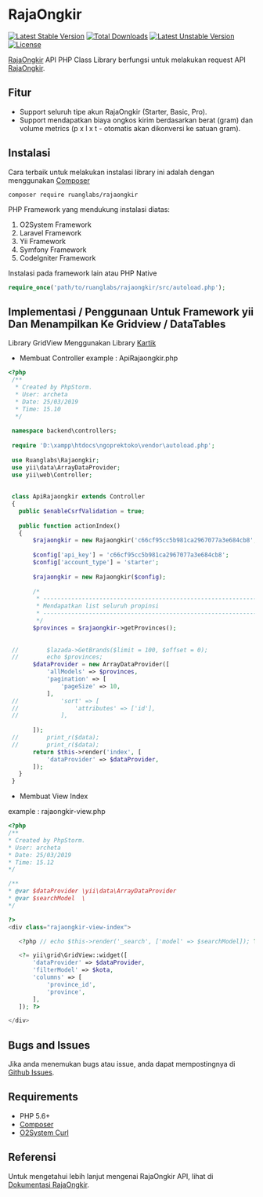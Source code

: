 # RajaOngkir
[![Latest Stable Version](https://poser.pugx.org/steevenz/rajaongkir/v/stable)](https://packagist.org/packages/steevenz/rajaongkir) [![Total Downloads](https://poser.pugx.org/steevenz/rajaongkir/downloads)](https://packagist.org/packages/steevenz/rajaongkir) [![Latest Unstable Version](https://poser.pugx.org/steevenz/rajaongkir/v/unstable)](https://packagist.org/packages/steevenz/rajaongkir) [![License](https://poser.pugx.org/steevenz/rajaongkir/license)](https://packagist.org/packages/steevenz/rajaongkir)

[RajaOngkir][11] API PHP Class Library berfungsi untuk melakukan request API [RajaOngkir][11].

Fitur
-----
- Support seluruh tipe akun RajaOngkir (Starter, Basic, Pro).
- Support mendapatkan biaya ongkos kirim berdasarkan berat (gram) dan volume metrics (p x l x t - otomatis akan dikonversi ke satuan gram). 

Instalasi
---------
Cara terbaik untuk melakukan instalasi library ini adalah dengan menggunakan [Composer][7]
```
composer require ruanglabs/rajaongkir
```
PHP Framework yang mendukung instalasi diatas:
1. O2System Framework
2. Laravel Framework
3. Yii Framework
4. Symfony Framework
5. CodeIgniter Framework

Instalasi pada framework lain atau PHP Native
```php
require_once('path/to/ruanglabs/rajaongkir/src/autoload.php');
```
Implementasi / Penggunaan Untuk Framework yii Dan Menampilkan Ke Gridview / DataTables
---------------------
Library GridView Menggunakan Library [Kartik][3] 
- Membuat Controller 
 example : ApiRajaongkir.php
 
 ```php
<?php
  /**
   * Created by PhpStorm.
   * User: archeta
   * Date: 25/03/2019
   * Time: 15.10
   */
  
  namespace backend\controllers;
  
  require 'D:\xampp\htdocs\ngoprektoko\vendor\autoload.php';
  
  use Ruanglabs\Rajaongkir;
  use yii\data\ArrayDataProvider;
  use yii\web\Controller;
  
  
  class ApiRajaongkir extends Controller
  {
  	public $enableCsrfValidation = true;
  
  	public function actionIndex()
  	{
  		$rajaongkir = new Rajaongkir('c66cf95cc5b981ca2967077a3e684cb8', Rajaongkir::ACCOUNT_STARTER);
  
  		$config['api_key'] = 'c66cf95cc5b981ca2967077a3e684cb8';
  		$config['account_type'] = 'starter';
  
  		$rajaongkir = new Rajaongkir($config);
  
  		/*
  		 * --------------------------------------------------------------
  		 * Mendapatkan list seluruh propinsi
  		 * --------------------------------------------------------------
  		 */
  		$provinces = $rajaongkir->getProvinces();
  		
  
  //		$lazada->GetBrands($limit = 100, $offset = 0);
  //		echo $provinces;
  		$dataProvider = new ArrayDataProvider([
  			'allModels' => $provinces,
  			'pagination' => [
  				'pageSize' => 10,
  			],
  //			'sort' => [
  //				'attributes' => ['id'],
  //			],
  
  		]);
  //		print_r($data);
  //		print_r($data);
  		return $this->render('index', [
  			'dataProvider' => $dataProvider,
  		]);
  	}
  }
 ```
 
 - Membuat View Index 
 
 example : rajaongkir-view.php
 
 ```php
<?php
/**
 * Created by PhpStorm.
 * User: archeta
 * Date: 25/03/2019
 * Time: 15.12
 */

/**
 * @var $dataProvider \yii\data\ArrayDataProvider
 * @var $searchModel  \
 */

?>
<div class="rajaongkir-view-index">

	<?php // echo $this->render('_search', ['model' => $searchModel]); ?>

	<?= yii\grid\GridView::widget([
		'dataProvider' => $dataProvider,
		'filterModel' => $kota,
		'columns' => [
			'province_id',
			'province',
		],
	]); ?>

</div>
 ```

Bugs and Issues
---------------
Jika anda menemukan bugs atau issue, anda dapat mempostingnya di [Github Issues][6].

Requirements
------------
- PHP 5.6+
- [Composer][9]
- [O2System Curl][10]

Referensi
---------
Untuk mengetahui lebih lanjut mengenai RajaOngkir API, lihat di [Dokumentasi RajaOngkir][12].

[3]: http://demos.krajee.com/grid
[6]: http://github.com/ruanglabs/rajaongkir/issues
[7]: https://packagist.org/packages/
[9]: https://getcomposer.org
[10]: http://github.com/o2system/curl
[11]: http://rajaongkir.com
[12]: http://rajaongkir.com/dokumentasi
"# rajaongkir" 
